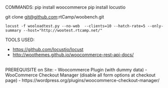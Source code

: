 
COMMANDS:
pip install woocommerce
pip install locustio

git clone git@github.com:rtCamp/woobench.git

 `locust -f wooloadtest.py --no-web  --clients=10 --hatch-rate=5 --only-summary --host="http://wootest.rtcamp.net/"`


 TOOLS USED:
  - https://github.com/locustio/locust
  - http://woothemes.github.io/woocommerce-rest-api-docs/

<br>
 PREREQUISITE on Site:
  - Woocommerce Plugin (with dummy data)
  - WooCommerce Checkout Manager (disable all form options at checkout page)
      - https://wordpress.org/plugins/woocommerce-checkout-manager/
